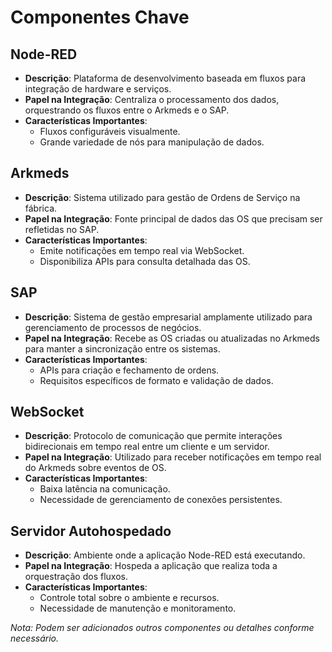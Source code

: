 # Componentes Chave

## Node-RED

- **Descrição**: Plataforma de desenvolvimento baseada em fluxos para integração de hardware e serviços.
- **Papel na Integração**: Centraliza o processamento dos dados, orquestrando os fluxos entre o Arkmeds e o SAP.
- **Características Importantes**:
  - Fluxos configuráveis visualmente.
  - Grande variedade de nós para manipulação de dados.

## Arkmeds

- **Descrição**: Sistema utilizado para gestão de Ordens de Serviço na fábrica.
- **Papel na Integração**: Fonte principal de dados das OS que precisam ser refletidas no SAP.
- **Características Importantes**:
  - Emite notificações em tempo real via WebSocket.
  - Disponibiliza APIs para consulta detalhada das OS.

## SAP

- **Descrição**: Sistema de gestão empresarial amplamente utilizado para gerenciamento de processos de negócios.
- **Papel na Integração**: Recebe as OS criadas ou atualizadas no Arkmeds para manter a sincronização entre os sistemas.
- **Características Importantes**:
  - APIs para criação e fechamento de ordens.
  - Requisitos específicos de formato e validação de dados.

## WebSocket

- **Descrição**: Protocolo de comunicação que permite interações bidirecionais em tempo real entre um cliente e um servidor.
- **Papel na Integração**: Utilizado para receber notificações em tempo real do Arkmeds sobre eventos de OS.
- **Características Importantes**:
  - Baixa latência na comunicação.
  - Necessidade de gerenciamento de conexões persistentes.

## Servidor Autohospedado

- **Descrição**: Ambiente onde a aplicação Node-RED está executando.
- **Papel na Integração**: Hospeda a aplicação que realiza toda a orquestração dos fluxos.
- **Características Importantes**:
  - Controle total sobre o ambiente e recursos.
  - Necessidade de manutenção e monitoramento.

*Nota: Podem ser adicionados outros componentes ou detalhes conforme necessário.*

